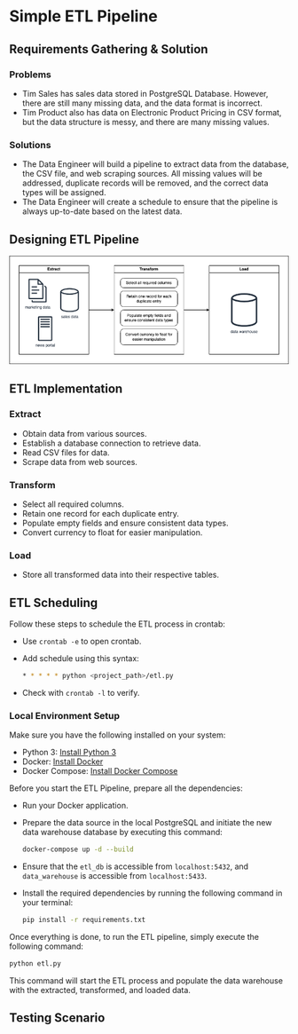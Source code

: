 # Simple ETL Pipeline

## Requirements Gathering & Solution

### Problems

- Tim Sales has sales data stored in PostgreSQL Database. However, there are still many missing data, and the data format is incorrect.
- Tim Product also has data on Electronic Product Pricing in CSV format, but the data structure is messy, and there are many missing values.

### Solutions

- The Data Engineer will build a pipeline to extract data from the database, the CSV file, and web scraping sources. All missing values will be addressed, duplicate records will be removed, and the correct data types will be assigned.
- The Data Engineer will create a schedule to ensure that the pipeline is always up-to-date based on the latest data.

## Designing ETL Pipeline

![ETL Pipeline](etl-pipeline.png)

## ETL Implementation

### Extract

- Obtain data from various sources.
- Establish a database connection to retrieve data.
- Read CSV files for data.
- Scrape data from web sources.

### Transform

- Select all required columns.
- Retain one record for each duplicate entry.
- Populate empty fields and ensure consistent data types.
- Convert currency to float for easier manipulation.

### Load

- Store all transformed data into their respective tables.

## ETL Scheduling

Follow these steps to schedule the ETL process in crontab:

- Use `crontab -e` to open crontab.
- Add schedule using this syntax:

  ```sh
  * * * * * python <project_path>/etl.py
  ```

- Check with `crontab -l` to verify.

### Local Environment Setup

Make sure you have the following installed on your system:

- Python 3: [Install Python 3](https://realpython.com/installing-python/)
- Docker: [Install Docker](https://docs.docker.com/get-docker/)
- Docker Compose: [Install Docker Compose](https://docs.docker.com/compose/install/)

Before you start the ETL Pipeline, prepare all the dependencies:

- Run your Docker application.
- Prepare the data source in the local PostgreSQL and initiate the new data warehouse database by executing this command:

  ```sh
  docker-compose up -d --build
  ```

- Ensure that the `etl_db` is accessible from `localhost:5432`, and `data_warehouse` is accessible from `localhost:5433`.

- Install the required dependencies by running the following command in your terminal:

  ```sh
  pip install -r requirements.txt
  ```

Once everything is done, to run the ETL pipeline, simply execute the following command:

```sh
python etl.py
```

This command will start the ETL process and populate the data warehouse with the extracted, transformed, and loaded data.

## Testing Scenario
